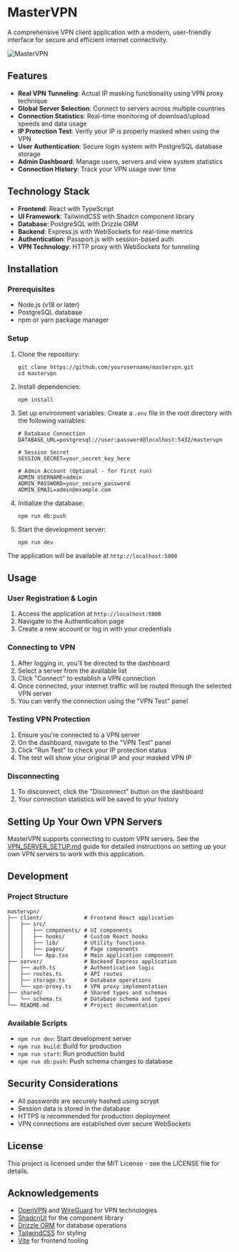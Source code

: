 # MasterVPN

A comprehensive VPN client application with a modern, user-friendly interface for secure and efficient internet connectivity.

![MasterVPN](screenshots/dashboard.png)

## Features

- **Real VPN Tunneling**: Actual IP masking functionality using VPN proxy technique
- **Global Server Selection**: Connect to servers across multiple countries
- **Connection Statistics**: Real-time monitoring of download/upload speeds and data usage
- **IP Protection Test**: Verify your IP is properly masked when using the VPN
- **User Authentication**: Secure login system with PostgreSQL database storage
- **Admin Dashboard**: Manage users, servers and view system statistics
- **Connection History**: Track your VPN usage over time

## Technology Stack

- **Frontend**: React with TypeScript
- **UI Framework**: TailwindCSS with Shadcn component library
- **Database**: PostgreSQL with Drizzle ORM
- **Backend**: Express.js with WebSockets for real-time metrics
- **Authentication**: Passport.js with session-based auth
- **VPN Technology**: HTTP proxy with WebSockets for tunneling

## Installation

### Prerequisites

- Node.js (v18 or later)
- PostgreSQL database
- npm or yarn package manager

### Setup

1. Clone the repository:
   ```
   git clone https://github.com/yourusername/mastervpn.git
   cd mastervpn
   ```

2. Install dependencies:
   ```
   npm install
   ```

3. Set up environment variables:
   Create a `.env` file in the root directory with the following variables:
   ```
   # Database Connection
   DATABASE_URL=postgresql://user:password@localhost:5432/mastervpn
   
   # Session Secret
   SESSION_SECRET=your_secret_key_here
   
   # Admin Account (Optional - for first run)
   ADMIN_USERNAME=admin
   ADMIN_PASSWORD=your_secure_password
   ADMIN_EMAIL=admin@example.com
   ```

4. Initialize the database:
   ```
   npm run db:push
   ```

5. Start the development server:
   ```
   npm run dev
   ```

The application will be available at `http://localhost:5000`

## Usage

### User Registration & Login

1. Access the application at `http://localhost:5000`
2. Navigate to the Authentication page
3. Create a new account or log in with your credentials

### Connecting to VPN

1. After logging in, you'll be directed to the dashboard
2. Select a server from the available list
3. Click "Connect" to establish a VPN connection
4. Once connected, your internet traffic will be routed through the selected VPN server
5. You can verify the connection using the "VPN Test" panel

### Testing VPN Protection

1. Ensure you're connected to a VPN server
2. On the dashboard, navigate to the "VPN Test" panel
3. Click "Run Test" to check your IP protection status
4. The test will show your original IP and your masked VPN IP

### Disconnecting

1. To disconnect, click the "Disconnect" button on the dashboard
2. Your connection statistics will be saved to your history

## Setting Up Your Own VPN Servers

MasterVPN supports connecting to custom VPN servers. See the [VPN_SERVER_SETUP.md](VPN_SERVER_SETUP.md) guide for detailed instructions on setting up your own VPN servers to work with this application.

## Development

### Project Structure

```
mastervpn/
├── client/             # Frontend React application
│   ├── src/
│   │   ├── components/ # UI components
│   │   ├── hooks/      # Custom React hooks
│   │   ├── lib/        # Utility functions
│   │   ├── pages/      # Page components
│   │   └── App.tsx     # Main application component
├── server/             # Backend Express application
│   ├── auth.ts         # Authentication logic
│   ├── routes.ts       # API routes
│   ├── storage.ts      # Database operations
│   └── vpn-proxy.ts    # VPN proxy implementation
├── shared/             # Shared types and schemas
│   └── schema.ts       # Database schema and types
└── README.md           # Project documentation
```

### Available Scripts

- `npm run dev`: Start development server
- `npm run build`: Build for production
- `npm run start`: Run production build
- `npm run db:push`: Push schema changes to database

## Security Considerations

- All passwords are securely hashed using scrypt
- Session data is stored in the database
- HTTPS is recommended for production deployment
- VPN connections are established over secure WebSockets

## License

This project is licensed under the MIT License - see the LICENSE file for details.

## Acknowledgements

- [OpenVPN](https://openvpn.net/) and [WireGuard](https://www.wireguard.com/) for VPN technologies
- [ShadcnUI](https://ui.shadcn.com/) for the component library
- [Drizzle ORM](https://orm.drizzle.team/) for database operations
- [TailwindCSS](https://tailwindcss.com/) for styling
- [Vite](https://vitejs.dev/) for frontend tooling